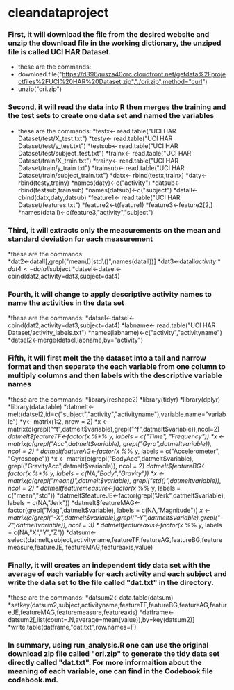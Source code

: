 cleandataproject
================

### First, it will download the file from the desired website and unzip the download file in the working dictionary, the unziped file is called UCI HAR Dataset.  
   * these are the commands: 
   * download.file("https://d396qusza40orc.cloudfront.net/getdata%2Fprojectfiles%2FUCI%20HAR%20Dataset.zip","./ori.zip",method="curl")
   * unzip("ori.zip")

### Second, it will read the data into R then merges the training and the test sets to create one data set and named the variables 
   * these are the commands:
   *testx<- read.table("UCI HAR Dataset/test/X_test.txt")
   *testy<- read.table("UCI HAR Dataset/test/y_test.txt")
   *testsub<- read.table("UCI HAR Dataset/test/subject_test.txt")
   *trainx<- read.table("UCI HAR Dataset/train/X_train.txt")
   *trainy<- read.table("UCI HAR Dataset/train/y_train.txt")
   *trainsub<- read.table("UCI HAR Dataset/train/subject_train.txt")
   *datx<- rbind(testx,trainx)
   *daty<- rbind(testy,trainy)
   *names(daty)<-c("activity")
   *datsub<- rbind(testsub,trainsub)
   *names(datsub)<-c("subject")
   *datall<- cbind(datx,daty,datsub)
   *feature1<- read.table("UCI HAR Dataset/features.txt")
   *feature2<-t(feature1)
   *feature3<-feature2[2,]
   *names(datall)<-c(feature3,"activity","subject")
### Third, it will extracts only the measurements on the mean and standard deviation for each measurement 
   *these are the commands:   
   *dat2<-datall[,grepl("mean\\()|std\\()",names(datall))]
   *dat3<-datall$activity
   *dat4<-datall$subject
   *datsel<-datsel<-cbind(dat2,activity=dat3,subject=dat4)
### Fourth, it will change to apply descriptive activity names to name the activities in the data set 
   *these are the commands:
   *datsel<-datsel<-cbind(dat2,activity=dat3,subject=dat4)
   *labname<- read.table("UCI HAR Dataset/activity_labels.txt")
   *names(labname)<-c("activity","activityname")
   *datsel2<-merge(datsel,labname,by="activity") 
### Fifth, it will first melt the the dataset into a tall and narrow format and then separate the each variable from one column to multiply columns and then labels with the descriptive variable names 
   *these are the commands: 
   *library(reshape2)
   *library(tidyr)
   *library(dplyr)
   *library(data.table)
   *datmelt<-melt(datsel2,id=c("subject","activity","activityname"),variable.name="variable")
   *y<- matrix(1:2, nrow = 2)
   *x <- matrix(c(grepl("^t",datmelt$variable),grepl("^f",datmelt$variable)),ncol=2)
   *datmelt$featureTF<-factor(x %*% y, labels = c("Time", "Frequency"))
   *x <- matrix(c(grepl("Acc",datmelt$variable), grepl("Gyro",datmelt$variable)), ncol = 2)
   *datmelt$featureAG<-factor(x %*% y, labels = c("Accelerometer", "Gyroscope"))
   *x <- matrix(c(grepl("BodyAcc",datmelt$variable), grepl("GravityAcc",datmelt$variable)), ncol = 2)
   *datmelt$featureBG<-factor(x %*% y, labels = c(NA,"Body","Gravity"))
   *x <- matrix(c(grepl("mean()",datmelt$variable), grepl("std()",datmelt$variable)), ncol = 2)
   *datmelt$featuremeasure<-factor(x %*% y, labels = c("mean","std"))
   *datmelt$featureJE<-factor(grepl("Jerk",datmelt$variable), labels = c(NA,"Jerk"))
   *datmelt$featureMAG<-factor(grepl("Mag",datmelt$variable), labels = c(NA,"Magnitude"))
   *x <- matrix(c(grepl("-X",datmelt$variable),grepl("-Y",datmelt$variable),grepl("-Z",datmelt$variable)),ncol=3)
   *datmelt$featureaxis<-factor(x %*% y, labels = c(NA,"X","Y","Z"))
   *datsum<-select(datmelt,subject,activityname,featureTF,featureAG,featureBG,featuremeasure,featureJE, featureMAG,featureaxis,value)
### Finally, it will creates an independent tidy data set with the average of each variable for each activity and each subject and write the data set to the file called "dat.txt" in the directory. 
   *these are the commands: 
   *datsum2<-data.table(datsum)
   *setkey(datsum2,subject,activityname,featureTF,featureBG,featureAG,featureJE,featureMAG,featuremeasure,featureaxis)
   *datframe<-datsum2[,list(count=.N,average=mean(value)),by=key(datsum2)]
   *write.table(datframe,"dat.txt",row.names=F)
### In summary, using run_analysis.R one can use the original download zip file called "ori.zip" to generate the tidy data set directly called "dat.txt". For more informaition about the meaning of each variable, one can find in the Codebook file codebook.md. 

